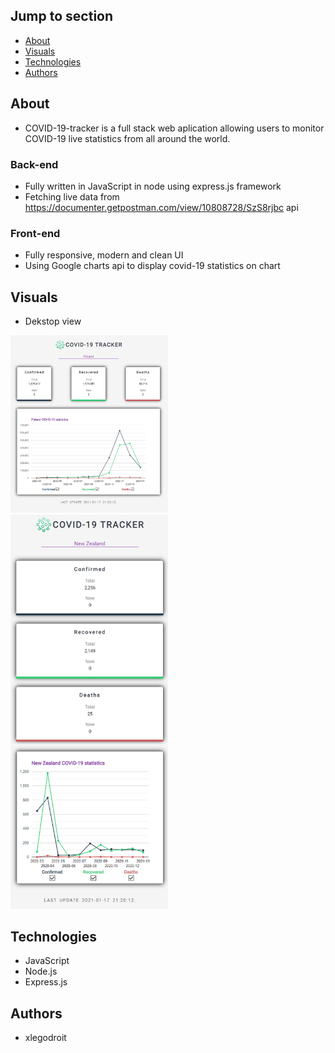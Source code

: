 ## Jump to section
* [About](#about)
* [Visuals](#visuals)
* [Technologies](#Technologies)
* [Authors](#authors)

## About
* COVID-19-tracker is a full stack web aplication allowing users to monitor COVID-19 live statistics from all around the world.

### Back-end
* Fully written in JavaScript in node using express.js framework
* Fetching live data from https://documenter.getpostman.com/view/10808728/SzS8rjbc api

### Front-end
* Fully responsive, modern and clean UI
* Using Google charts api to display covid-19 statistics on chart

## Visuals
* Dekstop view
<img src ="./readme-art/desktop.PNG" width="50%">
<img src ="./readme-art/mobile.PNG" width="50%">


## Technologies
* JavaScript
* Node.js
* Express.js

## Authors
* xlegodroit
